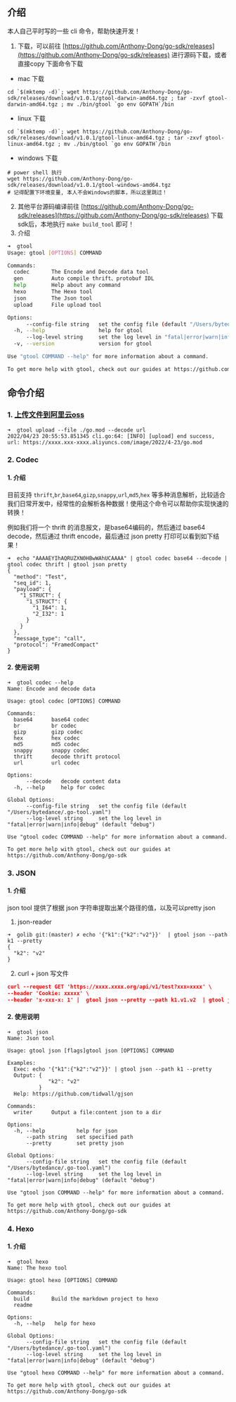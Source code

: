## 介绍

本人自己平时写的一些 cli 命令，帮助快速开发！

1. 下载，可以前往 [https://github.com/Anthony-Dong/go-sdk/releases](https://github.com/Anthony-Dong/go-sdk/releases) 进行源码下载，或者直接copy 下面命令下载

- mac 下载

```shell
cd `$(mktemp -d)`; wget https://github.com/Anthony-Dong/go-sdk/releases/download/v1.0.1/gtool-darwin-amd64.tgz ; tar -zxvf gtool-darwin-amd64.tgz ; mv ./bin/gtool `go env GOPATH`/bin
```

- linux 下载

```shell
cd `$(mktemp -d)`; wget https://github.com/Anthony-Dong/go-sdk/releases/download/v1.0.1/gtool-linux-amd64.tgz ; tar -zxvf gtool-linux-amd64.tgz ; mv ./bin/gtool `go env GOPATH`/bin
```

- windows 下载

```shell
# power shell 执行
wget https://github.com/Anthony-Dong/go-sdk/releases/download/v1.0.1/gtool-windows-amd64.tgz
# 记得配置下环境变量, 本人不会Windows的脚本，所以这里跳过！
```

2. 其他平台源码编译前往 [https://github.com/Anthony-Dong/go-sdk/releases](https://github.com/Anthony-Dong/go-sdk/releases) 下载sdk后，本地执行 `make build_tool` 即可！
3. 介绍

```bash
➜  gtool
Usage: gtool [OPTIONS] COMMAND

Commands:
  codec       The Encode and Decode data tool
  gen         Auto compile thrift、protobuf IDL
  help        Help about any command
  hexo        The Hexo tool
  json        The Json tool
  upload      File upload tool

Options:
      --config-file string   set the config file (default "/Users/bytedance/.gtool.yaml")
  -h, --help                 help for gtool
      --log-level string     set the log level in "fatal|error|warn|info|debug" (default "debug")
  -v, --version              version for gtool

Use "gtool COMMAND --help" for more information about a command.

To get more help with gtool, check out our guides at https://github.com/Anthony-Dong/go-sdk
```

## 命令介绍

### 1. [上传文件到阿里云oss](./upload)

```shell
➜  gtool upload --file ./go.mod --decode url
2022/04/23 20:55:53.851345 cli.go:64: [INFO] [upload] end success, url: https://xxxx.xxx-xxxx.aliyuncs.com/image/2022/4-23/go.mod
```

### 2. Codec

#### 1. 介绍

目前支持 `thrift`,`br`,`base64`,`gizp`,`snappy`,`url`,`md5`,`hex` 等多种消息解析，比较适合我们日常开发中，经常性的会解析各种数据！使用这个命令可以帮助你实现快速的转换！

例如我们将一个 thrift 的消息报文，是base64编码的，然后通过 base64 decode，然后通过 thrift encode，最后通过 json pretty 打印可以看到如下结果！

```shell
➜  echo "AAAAEYIhAQRUZXN0HBwWAhUCAAAA" | gtool codec base64 --decode | gtool codec thrift | gtool json pretty
{
  "method": "Test",
  "seq_id": 1,
  "payload": {
    "1_STRUCT": {
      "1_STRUCT": {
        "1_I64": 1,
        "2_I32": 1
      }
    }
  },
  "message_type": "call",
  "protocol": "FramedCompact"
}
```

#### 2. 使用说明

```shell
➜  gtool codec --help
Name: Encode and decode data

Usage: gtool codec [OPTIONS] COMMAND

Commands:
  base64      base64 codec
  br          br codec
  gizp        gizp codec
  hex         hex codec
  md5         md5 codec
  snappy      snappy codec
  thrift      decode thrift protocol
  url         url codec

Options:
      --decode   decode content data
  -h, --help     help for codec

Global Options:
      --config-file string   set the config file (default "/Users/bytedance/.go-tool.yaml")
      --log-level string     set the log level in "fatal|error|warn|info|debug" (default "debug")

Use "gtool codec COMMAND --help" for more information about a command.

To get more help with gtool, check out our guides at https://github.com/Anthony-Dong/go-sdk
```

### 3. JSON

#### 1. 介绍

json tool 提供了根据 json 字符串提取出某个路径的值，以及可以pretty json

1. json-reader

```shell
➜  golib git:(master) ✗ echo '{"k1":{"k2":"v2"}}'  | gtool json --path k1 --pretty
{
  "k2": "v2"
}
```

2. curl + json  写文件

```json
curl --request GET 'https://xxxx.xxxx.org/api/v1/test?xxx=xxxx' \
--header 'Cookie: xxxxx' \
--header 'x-xxx-x: 1' |  gtool json --pretty --path k1.v1.v2  | gtool json writer 
```

#### 2. 使用说明

```shell
➜  gtool json
Name: Json tool

Usage: gtool json [flags]gtool json [OPTIONS] COMMAND

Examples:
  Exec: echo '{"k1":{"k2":"v2"}}' | gtool json --path k1 --pretty
  Output: {
             "k2": "v2"
          }
  Help: https://github.com/tidwall/gjson

Commands:
  writer      Output a file:content json to a dir

Options:
  -h, --help          help for json
      --path string   set specified path
      --pretty        set pretty json

Global Options:
      --config-file string   set the config file (default "/Users/bytedance/.go-tool.yaml")
      --log-level string     set the log level in "fatal|error|warn|info|debug" (default "debug")

Use "gtool json COMMAND --help" for more information about a command.

To get more help with gtool, check out our guides at https://github.com/Anthony-Dong/go-sdk
```

### 4. Hexo

#### 1. 介绍

```shell
➜  gtool hexo
Name: The hexo tool

Usage: gtool hexo [OPTIONS] COMMAND

Commands:
  build       Build the markdown project to hexo
  readme

Options:
  -h, --help   help for hexo

Global Options:
      --config-file string   set the config file (default "/Users/bytedance/.go-tool.yaml")
      --log-level string     set the log level in "fatal|error|warn|info|debug" (default "debug")

Use "gtool hexo COMMAND --help" for more information about a command.

To get more help with gtool, check out our guides at https://github.com/Anthony-Dong/go-sdk
```



